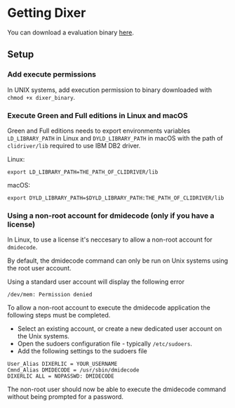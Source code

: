# Getting Dixer

You can download a evaluation binary [here](../Download.md).

## Setup

### Add execute permissions

In UNIX systems, add execution permission to binary downloaded with `chmod +x dixer_binary`.

### Execute Green and Full editions in Linux and macOS

Green and Full editions needs to export environments variables `LD_LIBRARY_PATH` in Linux and `DYLD_LIBRARY_PATH` in macOS with the path of `clidriver/lib` required to use IBM DB2 driver.

Linux:

```
export LD_LIBRARY_PATH=THE_PATH_OF_CLIDRIVER/lib
```

macOS:

```
export DYLD_LIBRARY_PATH=$DYLD_LIBRARY_PATH:THE_PATH_OF_CLIDRIVER/lib
```

### Using a non-root account for dmidecode (only if you have a license)

In Linux, to use a license it's neccesary to allow a non-root account for `dmidecode`.

By default, the dmidecode command can only be run on Unix systems using the root user account.

Using a standard user account will display the following error

```
/dev/mem: Permission denied
```

To allow a non-root account to execute the dmidecode application the following steps must be completed.

- Select an existing account, or create a new dedicated user account on the Unix systems.
- Open the sudoers configuration file - typically `/etc/sudoers`.
- Add the following settings to the sudoers file

```
User_Alias DIXERLIC = YOUR_USERNAME
Cmnd_Alias DMIDECODE = /usr/sbin/dmidecode
DIXERLIC ALL = NOPASSWD: DMIDECODE
```

The non-root user should now be able to execute the dmidecode command without being prompted for a password.